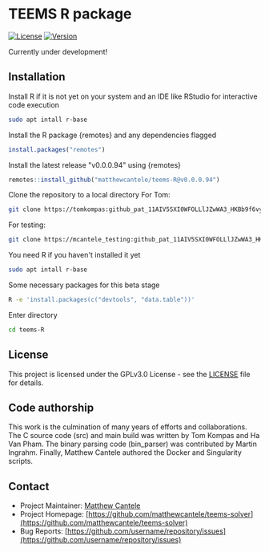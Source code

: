 # TEEMS R package

[![License](https://img.shields.io/badge/License-GPL-blue.svg)](LICENSE)
[![Version](https://img.shields.io/badge/version-0.9-green.svg)](https://github.com/username/repo/releases)


Currently under development!
## Installation
Install R if it is not yet on your system and an IDE like RStudio for interactive code execution
```bash
sudo apt intall r-base
```

Install the R package {remotes} and any dependencies flagged
```R
install.packages("remotes")
```

Install the latest release "v0.0.0.94" using {remotes}
```R
remotes::install_github("matthewcantele/teems-R@v0.0.0.94")
```

Clone the repository to a local directory
For Tom:
```bash
git clone https://tomkompas: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@github.com/matthewcantele/teems-R.git
```

For testing:
```bash
git clone https://mcantele_testing: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@github.com/matthewcantele/teems-R.git
```

You need R if you haven't installed it yet
```bash
sudo apt intall r-base
```

Some necessary packages for this beta stage
```bash
R -e 'install.packages(c("devtools", "data.table"))'
```

Enter directory
```bash
cd teems-R
```



## License

This project is licensed under the GPLv3.0 License - see the [LICENSE](LICENSE) file for details.

## Code authorship
This work is the culmination of many years of efforts and collaborations. The C source code (src) and main build was written by Tom Kompas and Ha Van Pham. The binary parsing code (bin_parser) was contributed by Martin Ingrahm. Finally, Matthew Cantele authored the Docker and Singularity scripts.

## Contact

- Project Maintainer: [Matthew Cantele](mailto:matthew.cantele@protonmail.com)
- Project Homepage: [https://github.com/matthewcantele/teems-solver](https://github.com/matthewcantele/teems-solver)
- Bug Reports: [https://github.com/username/repository/issues](https://github.com/username/repository/issues)